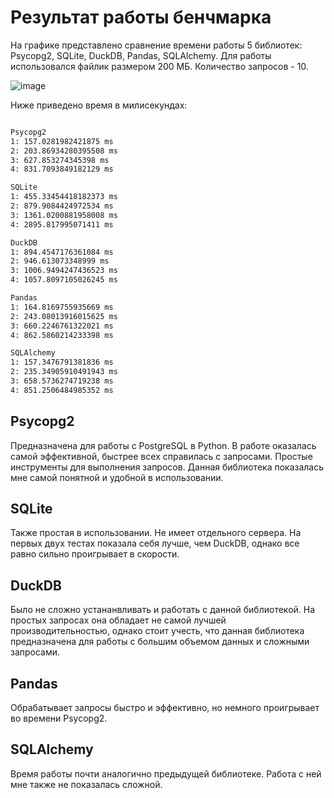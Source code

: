 # Результат работы бенчмарка

На графике представлено сравнение времени работы 5 библиотек: Psycopg2, SQLite, DuckDB, Pandas, SQLAlchemy. Для работы использовался файлик размером 200 МБ. Количество запросов - 10.

![image](https://github.com/maaashaam/DB-Lab3/assets/119690135/3fc83779-69fc-4de8-b9b3-2f39b8363e75)

Ниже приведено время в милисекундах:


```cmd

Psycopg2
1: 157.0281982421875 ms
2: 203.86934280395508 ms
3: 627.853274345398 ms
4: 831.7093849182129 ms

SQLite
1: 455.33454418182373 ms
2: 879.9084424972534 ms
3: 1361.0200881958008 ms
4: 2895.817995071411 ms

DuckDB
1: 894.4547176361084 ms
2: 946.613073348999 ms
3: 1006.9494247436523 ms
4: 1057.8097105026245 ms

Pandas
1: 164.8169755935669 ms
2: 243.08013916015625 ms
3: 660.2246761322021 ms
4: 862.5860214233398 ms

SQLAlchemy
1: 157.3476791381836 ms
2: 235.34905910491943 ms
3: 658.5736274719238 ms
4: 851.2506484985352 ms

```

## Psycopg2
Предназначена для работы с PostgreSQL в Python. В работе оказалась самой эффективной, быстрее всех справилась с запросами. Простые инструменты для выполнения запросов. 
Данная библиотека показалась мне самой понятной и удобной в использовании.

## SQLite
Также простая в использовании. Не имеет отдельного сервера. На первых двух тестах показала себя лучше, чем DuckDB, однако все равно сильно проигрывает в скорости.

## DuckDB
Было не сложно устананвливать и работать с данной библиотекой. На простых запросах она обладает не самой лучшей производительностью, однако стоит учесть, что
данная библиотека предназначена для работы с большим объемом данных и сложными запросами.

## Pandas
Обрабатывает запросы быстро и эффективно, но немного проигрывает во времени Psycopg2.

## SQLAlchemy
Время работы почти аналогично предыдущей библиотеке. Работа с ней мне также не показалась сложной.
